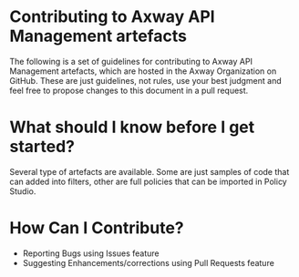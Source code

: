 # Contributing to Axway API Management artefacts
The following is a set of guidelines for contributing to Axway API Management artefacts, which are hosted in the Axway Organization on GitHub. 
These are just guidelines, not rules, use your best judgment and feel free to propose changes to this document in a pull request.

# What should I know before I get started?
Several type of artefacts are available. Some are just samples of code that can added into filters, other are full policies that can be imported in Policy Studio.  

# How Can I Contribute?
- Reporting Bugs using Issues feature
- Suggesting Enhancements/corrections using Pull Requests feature

